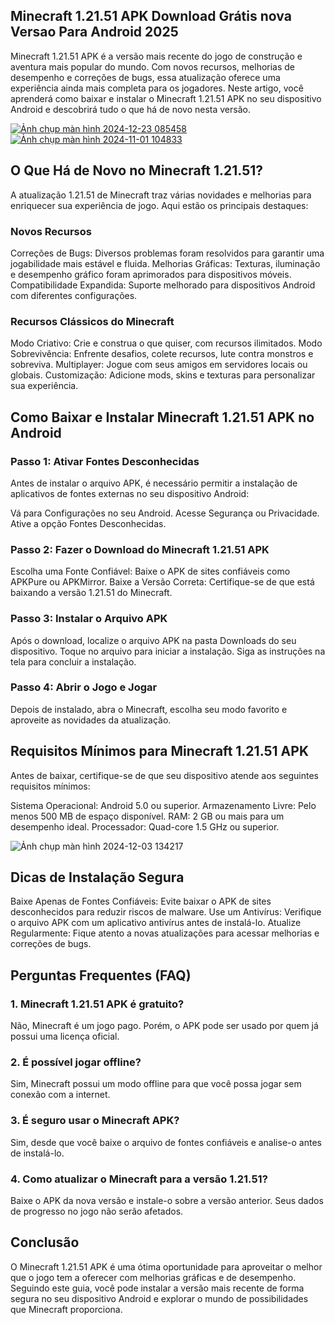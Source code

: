 ## Minecraft 1.21.51 APK Download Grátis nova Versao Para Android 2025
Minecraft 1.21.51 APK é a versão mais recente do jogo de construção e aventura mais popular do mundo. Com novos recursos, melhorias de desempenho e correções de bugs, essa atualização oferece uma experiência ainda mais completa para os jogadores. Neste artigo, você aprenderá como baixar e instalar o Minecraft 1.21.51 APK no seu dispositivo Android e descobrirá tudo o que há de novo nesta versão.

[![Ảnh chụp màn hình 2024-12-23 085458](https://github.com/user-attachments/assets/6d58fe7c-e86f-48d0-97dc-f497884602fa)](https://minecraft-apk.pt.modilimitado.io)
[![Ảnh chụp màn hình 2024-11-01 104833](https://github.com/user-attachments/assets/bc51635b-8dea-4acc-acee-49896917f9ad)](https://minecraft-apk.pt.modilimitado.io)

## O Que Há de Novo no Minecraft 1.21.51?
A atualização 1.21.51 de Minecraft traz várias novidades e melhorias para enriquecer sua experiência de jogo. Aqui estão os principais destaques:

### Novos Recursos
Correções de Bugs: Diversos problemas foram resolvidos para garantir uma jogabilidade mais estável e fluida.
Melhorias Gráficas: Texturas, iluminação e desempenho gráfico foram aprimorados para dispositivos móveis.
Compatibilidade Expandida: Suporte melhorado para dispositivos Android com diferentes configurações.

### Recursos Clássicos do Minecraft
Modo Criativo: Crie e construa o que quiser, com recursos ilimitados.
Modo Sobrevivência: Enfrente desafios, colete recursos, lute contra monstros e sobreviva.
Multiplayer: Jogue com seus amigos em servidores locais ou globais.
Customização: Adicione mods, skins e texturas para personalizar sua experiência.

## Como Baixar e Instalar Minecraft 1.21.51 APK no Android

### Passo 1: Ativar Fontes Desconhecidas
Antes de instalar o arquivo APK, é necessário permitir a instalação de aplicativos de fontes externas no seu dispositivo Android:

Vá para Configurações no seu Android.
Acesse Segurança ou Privacidade.
Ative a opção Fontes Desconhecidas.

### Passo 2: Fazer o Download do Minecraft 1.21.51 APK
Escolha uma Fonte Confiável: Baixe o APK de sites confiáveis como APKPure ou APKMirror.
Baixe a Versão Correta: Certifique-se de que está baixando a versão 1.21.51 do Minecraft.

### Passo 3: Instalar o Arquivo APK
Após o download, localize o arquivo APK na pasta Downloads do seu dispositivo.
Toque no arquivo para iniciar a instalação.
Siga as instruções na tela para concluir a instalação.

### Passo 4: Abrir o Jogo e Jogar
Depois de instalado, abra o Minecraft, escolha seu modo favorito e aproveite as novidades da atualização.

## Requisitos Mínimos para Minecraft 1.21.51 APK
Antes de baixar, certifique-se de que seu dispositivo atende aos seguintes requisitos mínimos:

Sistema Operacional: Android 5.0 ou superior.
Armazenamento Livre: Pelo menos 500 MB de espaço disponível.
RAM: 2 GB ou mais para um desempenho ideal.
Processador: Quad-core 1.5 GHz ou superior.

![Ảnh chụp màn hình 2024-12-03 134217](https://github.com/user-attachments/assets/05bdf91c-80b5-438c-a847-e609b1b94098)

## Dicas de Instalação Segura
Baixe Apenas de Fontes Confiáveis: Evite baixar o APK de sites desconhecidos para reduzir riscos de malware.
Use um Antivírus: Verifique o arquivo APK com um aplicativo antivírus antes de instalá-lo.
Atualize Regularmente: Fique atento a novas atualizações para acessar melhorias e correções de bugs.

## Perguntas Frequentes (FAQ)

### 1. Minecraft 1.21.51 APK é gratuito?
Não, Minecraft é um jogo pago. Porém, o APK pode ser usado por quem já possui uma licença oficial.

### 2. É possível jogar offline?
Sim, Minecraft possui um modo offline para que você possa jogar sem conexão com a internet.

### 3. É seguro usar o Minecraft APK?
Sim, desde que você baixe o arquivo de fontes confiáveis e analise-o antes de instalá-lo.

### 4. Como atualizar o Minecraft para a versão 1.21.51?
Baixe o APK da nova versão e instale-o sobre a versão anterior. Seus dados de progresso no jogo não serão afetados.

## Conclusão
O Minecraft 1.21.51 APK é uma ótima oportunidade para aproveitar o melhor que o jogo tem a oferecer com melhorias gráficas e de desempenho. Seguindo este guia, você pode instalar a versão mais recente de forma segura no seu dispositivo Android e explorar o mundo de possibilidades que Minecraft proporciona.

